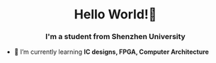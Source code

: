 <h1 align="center">Hello World!👋</h1>
<h3 align="center">I'm a student from Shenzhen University</h3>

- 🌱 I’m currently learning **IC designs, FPGA, Computer Architecture**
